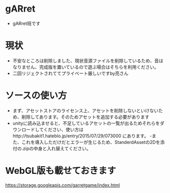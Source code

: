 # gARret
- gARret班です
# 現状
- 不安なところは削除しました、現状音源ファイルを削除しているため、音はなりません、完成版を置いているので遊ぶ場合はそちらを利用ください。
- 二回リジェクトされててプライベート厳しいですby亮さん
# ソースの使い方
- まず、アセットストアのライセンス上、アセットを削除しないといけないため、削除してあります。そのためアセットを追加する必要があります
- unityに読み込ませると、不足しているアセットの一覧が出るためそれらをダウンロードしてください、使い方はhttp://tsubakit1.hateblo.jp/entry/2015/07/29/073000 にあります。
-また、これを導入しただけだとエラーが生じるため、StanderdAssetの2Dを添付の.zipの中身と入れ替えてください。
# WebGL版も載せておきます
https://storage.googleapis.com/garretgame/index.html
